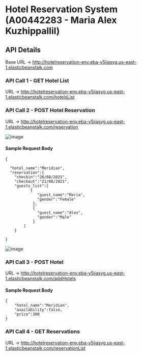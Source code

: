 # Hotel Reservation System (A00442283 - Maria Alex Kuzhippallil)


## API Details
Base URL -> http://hotelreservation-env.eba-y5iiasyg.us-east-1.elasticbeanstalk.com

### API Call 1 - GET Hotel List
URL -> http://hotelreservation-env.eba-y5iiasyg.us-east-1.elasticbeanstalk.com/hotelsList

### API Call 2 - POST Hotel Reservation
URL -> http://hotelreservation-env.eba-y5iiasyg.us-east-1.elasticbeanstalk.com/reservation

![image](https://user-images.githubusercontent.com/77292688/124045797-d5f15300-d9e6-11eb-9474-df5af07ea3d1.png)


#### Sample Request Body
```
{ 

  "hotel_name":"Meridian",
  "reservation":{
    "checkin":"26/08/2021",
    "checkout":"21/08/2021",
    "guests_list":[
           {
              "guest_name":"Maria",
              "gender":"Female"
            },    
            {
              "guest_name":"Alex",
              "gender":"Male"
            }
        ]
    } 
    
}
```

![image](https://user-images.githubusercontent.com/77292688/124045690-90348a80-d9e6-11eb-8ecc-2129b4dfece9.png)



### API Call 3 - POST Hotel 
URL -> http://hotelreservation-env.eba-y5iiasyg.us-east-1.elasticbeanstalk.com/addHotels

#### Sample Request Body
```
{
    "hotel_name":"Meridian",
    "availability":false,
    "price":300
}
```

### API Call 4 - GET Reservations
URL -> http://hotelreservation-env.eba-y5iiasyg.us-east-1.elasticbeanstalk.com/reservationList





